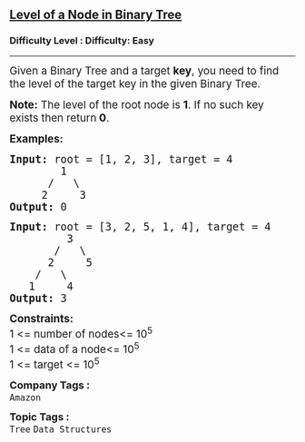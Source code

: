 <h2><a href="https://www.geeksforgeeks.org/problems/level-of-a-node-in-binary-tree/1?page=6&category=Tree&sortBy=submissions">Level of a Node in Binary Tree</a></h2><h3>Difficulty Level : Difficulty: Easy</h3><hr><div class="problems_problem_content__Xm_eO"><p><span style="font-size: 14pt;">Given a Binary Tree and a target <strong>key</strong>, you need to find the level of the target key in the given Binary Tree.</span></p>
<p><span style="font-size: 14pt;"><strong>Note:</strong> The level of the root node is <strong>1</strong>. If no such key exists then return<strong> 0</strong>.</span></p>
<p><span style="font-size: 14pt;"><strong>Examples:</strong></span></p>
<pre><span style="font-size: 14pt;"><strong>Input:</strong> root = [1, 2, 3], target = 4
&nbsp;       1
&nbsp;     /   \
&nbsp;    2     3<strong>
Output: </strong>0</span></pre>
<pre><span style="font-size: 14pt;"><strong>Input: </strong>root = [3, 2, 5, 1, 4], target = 4
&nbsp;        3
&nbsp;      /   \
&nbsp;     2     5
&nbsp;   /   \
&nbsp;  1     4<strong>
Output: </strong>3
</span></pre>
<p><span style="font-size: 14pt;"><strong>Constraints:</strong></span><br><span style="font-size: 14pt;">1 &lt;= number of nodes&lt;= 10<sup>5</sup></span><br><span style="font-size: 14pt;">1 &lt;= data of a node&lt;= 10<sup>5</sup></span><br><span style="font-size: 14pt;">1 &lt;= target &lt;= 10<sup>5</sup></span></p></div><p><span style=font-size:18px><strong>Company Tags : </strong><br><code>Amazon</code>&nbsp;<br><p><span style=font-size:18px><strong>Topic Tags : </strong><br><code>Tree</code>&nbsp;<code>Data Structures</code>&nbsp;